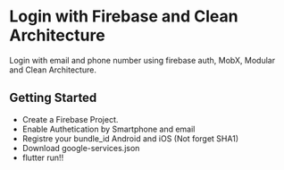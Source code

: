 # Login with Firebase and Clean Architecture

Login with email and phone number using firebase auth, MobX, Modular and Clean Architecture.

## Getting Started

- Create a Firebase Project.
- Enable Authetication by Smartphone and email 
- Registre your bundle_id Android and iOS (Not forget SHA1)
- Download google-services.json
- flutter run!!